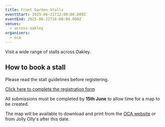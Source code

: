 ```yaml
---
title: Front Garden Stalls
eventStart: 2025-06-21T12:00:00.000Z
eventEnd: 2025-06-21T16:00:00.000Z
venues:
  - across-oakley
organisers:
  - oca
---
```

Visit a wide range of stalls across Oakley.

## How to book a stall

Please read the stall guidelines before registering.

[Click here to complete the registration form](https://ocaoakley.org.uk/fgs-register)

All submissions must be completed by **15th June** to allow time for a map to be created.

The map will be available to download and print from the [OCA website](https://ocaoakley.org.uk/community/oakley-community-association-18567/front-garden-stalls-2025/) or from Jolly Olly's after this date.
